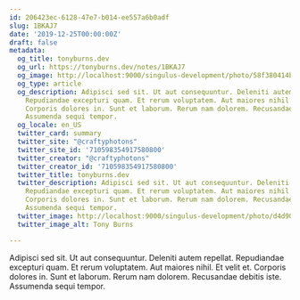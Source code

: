 ```yaml
---
id: 206423ec-6128-47e7-b014-ee557a6b0adf
slug: 1BKAJ7
date: '2019-12-25T00:00:00Z'
draft: false
metadata:
  og_title: tonyburns.dev
  og_url: https://tonyburns.dev/notes/1BKAJ7
  og_image: http://localhost:9000/singulus-development/photo/58f380414bbd67653d0fe2bf14b4ece0.jpeg
  og_type: article
  og_description: Adipisci sed sit. Ut aut consequuntur. Deleniti autem repellat.
    Repudiandae excepturi quam. Et rerum voluptatem. Aut maiores nihil. Et velit et.
    Corporis dolores in. Sunt et laborum. Rerum nam dolorem. Recusandae debitis iste.
    Assumenda sequi tempor.
  og_locale: en_US
  twitter_card: summary
  twitter_site: "@craftyphotons"
  twitter_site_id: '710598354917580800'
  twitter_creator: "@craftyphotons"
  twitter_creator_id: '710598354917580800'
  twitter_title: tonyburns.dev
  twitter_description: Adipisci sed sit. Ut aut consequuntur. Deleniti autem repellat.
    Repudiandae excepturi quam. Et rerum voluptatem. Aut maiores nihil. Et velit et.
    Corporis dolores in. Sunt et laborum. Rerum nam dolorem. Recusandae debitis iste.
    Assumenda sequi tempor.
  twitter_image: http://localhost:9000/singulus-development/photo/d4d90e1ca63a3a7341caeb48014d2739.jpeg
  twitter_image_alt: Tony Burns

---
```


Adipisci sed sit. Ut aut consequuntur. Deleniti autem repellat. Repudiandae excepturi quam. Et rerum voluptatem. Aut maiores nihil. Et velit et. Corporis dolores in. Sunt et laborum. Rerum nam dolorem. Recusandae debitis iste. Assumenda sequi tempor.

